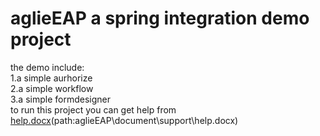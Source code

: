 aglieEAP  a spring integration demo project
========
the demo include:<br/>
1.a simple aurhorize<br/>
2.a simple workflow<br/>
3.a simple formdesigner<br/>
to run this project you can get help from <a href="/document/support/help.docx" class="js-directory-link" id="28efa84447a7d0e7201ab251443db2a1-800c51f0f60d17a91442034dc6883c12ba4853ef" title="help.docx">help.docx</a>(path:aglieEAP\document\support\help.docx)